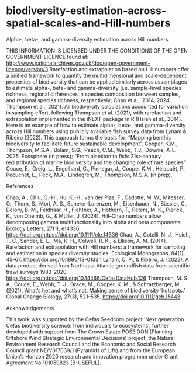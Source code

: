 # biodiversity-estimation-across-spatial-scales-and-Hill-numbers
Alpha-, beta-, and gamma-diversity estimation across Hill numbers

THIS INFORMATION IS LICENSED UNDER THE CONDITIONS OF THE OPEN GOVERNMENT LICENCE found at: http://www.nationalarchives.gov.uk/doc/open-government-licence/version/3
Rarefaction and extrapolation based on Hill numbers offer a unified framework to quantify the multidimensional and scale-dependent properties of biodiversity that can be applied similarly across assemblages to estimate alpha-, beta- and gamma-diversity (i.e. sample-level species richness, regional differences in species composition between samples, and regional species richness, respectively; Chao et al., 2014, 2024; Thompson et al., 2021). All biodiversity calculations accounted for variation in sampling effort, following Thompson et al. (2021), with rarefaction and extrapolation implemented in the iNEXT package in R (Hsieh et al., 2014). Here is an example of how to estimate alpha-, beta-, and gamma-diversity across Hill numbers using publicly available fish survey data from Lynam & Ribeiro (2022). This approach forms the basis for: “Mapping benthic biodiversity to facilitate future sustainable development”. Cooper, K.M., Thompson, M.S.A., Bolam, S.G., Peach, C.M., Webb, T.J., Downie, A-L. 2025. Ecosphere (in press); “From plankton to fish: 21st-century redistribution of marine biodiversity and the changing role of rare species” Couce, E., Greig, L., Engelhard, G., Pinnegar, J., Cooper K.M., Hélaouët, P., Pecuchet, L., Peck, M.A., Lindegren, M., Thompson, M.S.A. (in prep). 


References

Chao, A., Chiu, C.-H., Hu, K.-H., van der Plas, F., Cadotte, M. W., Mitesser, O., Thorn, S., Mori, A. S., Scherer-Lorenzen, M., Eisenhauer, N., Bässler, C., Delory, B. M., Feldhaar, H., Fichtner, A., Hothorn, T., Peters, M. K., Pierick, K., von Oheimb, G., & Müller, J. (2024). Hill–Chao numbers allow decomposing gamma multifunctionality into alpha and beta components. Ecology Letters, 27(1), e14336. https://doi.org/https://doi.org/10.1111/ele.14336
Chao, A., Gotelli, N. J., Hsieh, T. C., Sander, E. L., Ma, K. H., Colwell, R. K., & Ellison, A. M. (2014). Rarefaction and extrapolation with Hill numbers: a framework for sampling and estimation in species diversity studies. Ecological Monographs, 84(1), 45–67. https://doi.org/10.1890/13-0133.1
Lynam, C. P., & Ribeiro, J. (2022). A data product derived from Northeast Atlantic groundfish data from scientific trawl surveys 1983-2020. https://doi.org/https://doi.org/10.14466/CefasDataHub.126
Thompson, M. S. A., Couce, E., Webb, T. J., Grace, M., Cooper, K. M., & Schratzberger, M. (2021). What’s hot and what’s not: Making sense of biodiversity ‘hotspots.’ Global Change Biology, 27(3), 521–535. https://doi.org/10.1111/gcb.15443

 
Acknowledgements

This work was supported by the Cefas Seedcorn project ‘Next generation Cefas biodiversity science: from individuals to ecosystems’; further developed with support from The Crown Estate POSEIDON (Planning Offshore Wind Strategic Environmental Decisions) project; the Natural Environment Research Council and the Economic and Social Research Council grant NE/V017039/1 (Pyramids of Life) and from the European Union’s Horizon 2020 research and innovation programme under Grant Agreement No 101059823 (B-USEFUL).
